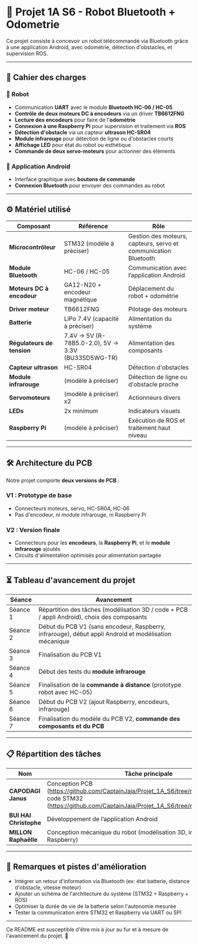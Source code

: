 # 🚀 Projet 1A S6 - Robot Bluetooth + Odometrie

Ce projet consiste à concevoir un robot télécommandé via Bluetooth grâce à une application Android, avec odométrie, détection d'obstacles, et supervision ROS.

---

## 📌 Cahier des charges

### 🔹 Robot
- Communication **UART** avec le module **Bluetooth HC-06 / HC-05**  
- **Contrôle de deux moteurs DC à encodeurs** via un driver **TB6612FNG**  
- **Lecture des encodeurs** pour faire de l'**odométrie**  
- **Connexion à une Raspberry Pi** pour supervision et traitement via **ROS**  
- **Détection d'obstacle** via un capteur **ultrason HC-SR04**  
- **Module infrarouge** pour détection de ligne ou d'obstacles courts  
- **Affichage LED** pour état du robot ou esthétique  
- **Commande de deux servo-moteurs** pour actionner des éléments  

### 🔹 Application Android
- Interface graphique avec **boutons de commande**  
- **Connexion Bluetooth** pour envoyer des commandes au robot  

---

## ⚙️ Matériel utilisé

| Composant | Référence | Rôle |
|-----------|-----------|-----------|
| **Microcontrôleur** | STM32 (modèle à préciser) | Gestion des moteurs, capteurs, servo et communication Bluetooth |
| **Module Bluetooth** | HC-06 / HC-05 | Communication avec l’application Android |
| **Moteurs DC à encodeur** | GA12-N20 + encodeur magnétique | Déplacement du robot + odométrie |
| **Driver moteur** | TB6612FNG | Pilotage des moteurs |
| **Batterie** | LiPo 7.4V (capacité à préciser) | Alimentation du système |
| **Régulateurs de tension** | 7.4V → 5V (R-78B5.0-2.0), 5V → 3.3V (BU33SD5WG-TR)| Alimentation des composants |
| **Capteur ultrason** | HC-SR04 | Détection d'obstacles |
| **Module infrarouge** | (modèle à préciser) | Détection de ligne ou d'obstacle proche |
| **Servomoteurs** | (modèle à préciser) x2 | Actionneurs divers |
| **LEDs** | 2x minimum | Indicateurs visuels |
| **Raspberry Pi** | (modèle à préciser) | Exécution de ROS et traitement haut niveau |

---

## 🛠 Architecture du PCB

Notre projet comporte **deux versions de PCB** :

### V1 : Prototype de base
- Connecteurs moteurs, servo, HC-SR04, HC-06
- Pas d'encodeur, ni module infrarouge, ni Raspberry Pi

### V2 : Version finale
- Connecteurs pour les **encodeurs**, la **Raspberry Pi**, et le **module infrarouge** ajoutés
- Circuits d'alimentation optimisés pour alimentation partagée

---

## ⏳ Tableau d'avancement du projet

| Séance | Avancement |
|--------|------------|
| Séance 1 | Répartition des tâches (modélisation 3D / code + PCB / appli Android), choix des composants |
| Séance 2 | Début du PCB V1 (sans encodeur, Raspberry, infrarouge), début appli Android et modélisation mécanique |
| Séance 3 | Finalisation du PCB V1 |
| Séance 4 | Début des tests du **module infrarouge** |
| Séance 5 | Finalisation de la **commande à distance** (prototype robot avec HC-05) |
| Séance 6 | Début du PCB V2 (ajout Raspberry, encodeurs, infrarouge) |
| Séance 7 | Finalisation du modèle du PCB V2, **commande des composants et du PCB** |

---

## 📋 Répartition des tâches

| Nom | Tâche principale |
|-----------|----------------|
| **CAPODAGI Janus** | Conception PCB (https://github.com/CaptainJaja/Projet_1A_S6/tree/main/Hardware/PCB),  code STM32 (https://github.com/CaptainJaja/Projet_1A_S6/tree/main/Software/Code)|
| **BUI HAI Christophe** | Développement de l’application Android |
| **MILLON Raphaëlle** | Conception mécanique du robot (modélisation 3D, intégration Raspberry) |

---

## 📝 Remarques et pistes d'amélioration

- Intégrer un retour d'information via Bluetooth (ex: état batterie, distance d'obstacle, vitesse moteur)
- Ajouter un schéma de l'architecture du système (STM32 + Raspberry + ROS)
- Optimiser la durée de vie de la batterie selon l'autonomie mesurée
- Tester la communication entre STM32 et Raspberry via UART ou SPI

---

Ce README est susceptible d'être mis à jour au fur et à mesure de l'avancement du projet. 🚀